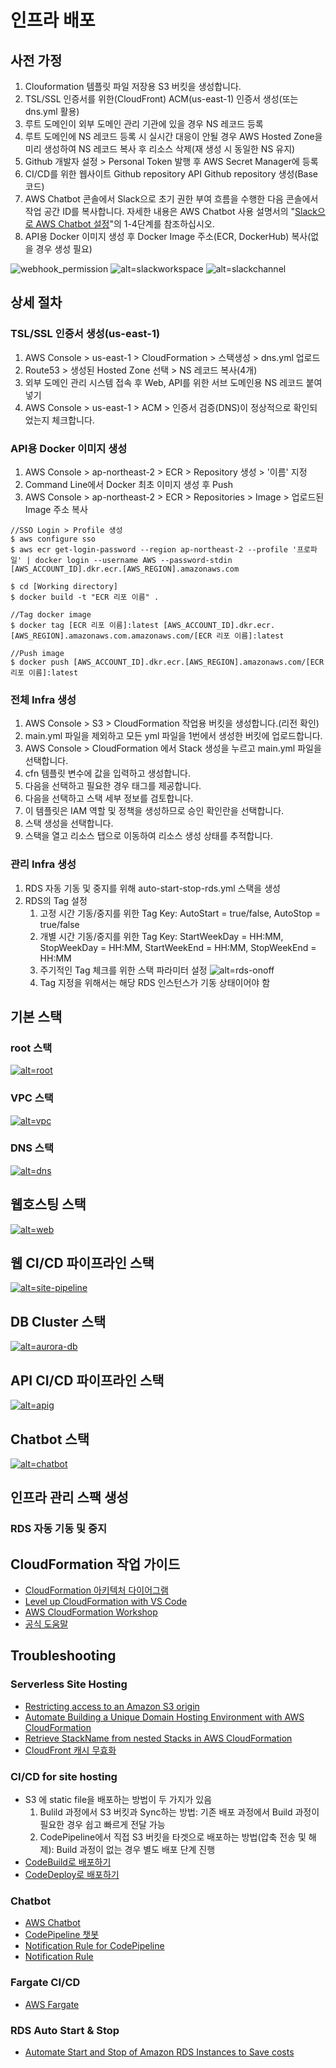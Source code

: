 # 인프라 배포

## 사전 가정

1. Clouformation 템플릿 파일 저장용 S3 버킷을 생성합니다.
1. TSL/SSL 인증서를 위한(CloudFront) ACM(us-east-1) 인증서 생성(또는 dns.yml 활용)
1. 루트 도메인이 외부 도메인 관리 기관에 있을 경우 NS 레코드 등록
1. 루트 도메인에 NS 레코드 등록 시 실시간 대응이 안될 경우 AWS Hosted Zone을 미리 생성하여 NS 레코드 복사 후 리소스 삭제(재 생성 시 동일한 NS 유지)
1. Github 개발자 설정 > Personal Token 발행 후 AWS Secret Manager에 등록
1. CI/CD를 위한 웹사이트 Github repository API Github repository 생성(Base 코드)
1. AWS Chatbot 콘솔에서 Slack으로 초기 권한 부여 흐름을 수행한 다음 콘솔에서 작업 공간 ID를 복사합니다. 자세한 내용은 AWS Chatbot 사용 설명서의 "[Slack으로 AWS Chatbot 설정](https://docs.aws.amazon.com/ko_kr/chatbot/latest/adminguide/what-is.html)"의 1-4단계를 참조하십시오.
1. API용 Docker 이미지 생성 후 Docker Image 주소(ECR, DockerHub) 복사(없을 경우 생성 필요)

![webhook_permission](https://user-images.githubusercontent.com/112446703/193232592-5fecb03d-2182-419f-acc0-eab91c5aa756.png)
![alt=slackworkspace](assets/slack-connection.png) 
![alt=slackchannel](assets/slack-channel.png)

## 상세 절차

### TSL/SSL 인증서 생성(us-east-1)
1. AWS Console > us-east-1 > CloudFormation > 스택생성 > dns.yml 업로드
1. Route53 > 생성된 Hosted Zone 선택 > NS 레코드 복사(4개)
1. 외부 도메인 관리 시스템 접속 후 Web, API를 위한 서브 도메인용 NS 레코드 붙여넣기
1. AWS Console > us-east-1 > ACM > 인증서 검증(DNS)이 정상적으로 확인되었는지 체크합니다.

### API용 Docker 이미지 생성
1. AWS Console > ap-northeast-2 > ECR > Repository 생성 > '이름' 지정
1. Command Line에서 Docker 최초 이미지 생성 후 Push
1. AWS Console > ap-northeast-2 > ECR > Repositories > Image > 업로드된 Image 주소 복사
```
//SSO Login > Profile 생성
$ aws configure sso
$ aws ecr get-login-password --region ap-northeast-2 --profile '프로파일' | docker login --username AWS --password-stdin [AWS_ACCOUNT_ID].dkr.ecr.[AWS_REGION].amazonaws.com

$ cd [Working directory]
$ docker build -t "ECR 리포 이름" .

//Tag docker image
$ docker tag [ECR 리포 이름]:latest [AWS_ACCOUNT_ID].dkr.ecr.[AWS_REGION].amazonaws.com.amazonaws.com/[ECR 리포 이름]:latest

//Push image
$ docker push [AWS_ACCOUNT_ID].dkr.ecr.[AWS_REGION].amazonaws.com/[ECR 리포 이름]:latest
```

### 전체 Infra 생성

1. AWS Console > S3 > CloudFormation 작업용 버킷을 생성합니다.(리전 확인)
1. main.yml 파일을 제외하고 모든 yml 파일을 1번에서 생성한 버킷에 업로드합니다.
1. AWS Console > CloudFormation 에서 Stack 생성을 누르고 main.yml 파일을 선택합니다.
1. cfn 템플릿 변수에 값을 입력하고 생성합니다.
1. 다음을 선택하고 필요한 경우 태그를 제공합니다.
1. 다음을 선택하고 스택 세부 정보를 검토합니다.
1. 이 템플릿은 IAM 역할 및 정책을 생성하므로 승인 확인란을 선택합니다.
1. 스택 생성을 선택합니다.
1. 스택을 열고 리소스 탭으로 이동하여 리소스 생성 상태를 추적합니다.

### 관리 Infra 생성

1. RDS 자동 기동 및 중지를 위해 auto-start-stop-rds.yml 스택을 생성
1. RDS의 Tag 설정
    1. 고정 시간 기동/중지를 위한 Tag Key: AutoStart = true/false, AutoStop = true/false
    1. 개별 시간 기동/중지를 위한 Tag Key: StartWeekDay = HH:MM, StopWeekDay = HH:MM, StartWeekEnd = HH:MM, StopWeekEnd = HH:MM
    1. 주기적인 Tag 체크를 위한 스택 파라미터 설정 ![alt=rds-onoff](assets/rds-autostsp.png)
    1. Tag 지정을 위해서는 해당 RDS 인스턴스가 기동 상태이어야 함

## 기본 스택

### root 스택

[![alt=root](assets/main/main.png)](https://dumulnet.github.io/cfn-cf-fargate-rds/main)

### VPC 스택

[![alt=vpc](assets/vpc/vpc.png)](https://dumulnet.github.io/cfn-cf-fargate-rds/vpc)

### DNS 스택

[![alt=dns](assets/dns/dns.png)](https://dumulnet.github.io/cfn-cf-fargate-rds/dns)

## 웹호스팅 스택

[![alt=web](assets/web/web.png)](https://dumulnet.github.io/cfn-cf-fargate-rds/web)

## 웹 CI/CD 파이프라인 스택

[![alt=site-pipeline](assets/site-pipeline/site-pipeline.png)](https://dumulnet.github.io/cfn-cf-fargate-rds/site-pipeline)

## DB Cluster 스택

[![alt=aurora-db](assets/aurora-postgres-db-cluster/aurora-postgres-db-cluster.shorts.png)](https://dumulnet.github.io/cfn-cf-fargate-rds/aurora-postgres-db-cluster)


## API CI/CD 파이프라인 스택

[![alt=api](assets/api-pipeline/api-pipeline.shorts.png)](https://dumulnet.github.io/cfn-cf-fargate-rds/api-pipeline)g

## Chatbot 스택

[![alt=chatbot](assets/chatbot/chatbot.png)](https://dumulnet.github.io/cfn-cf-fargate-rds/chatbot)

## 인프라 관리 스팩 생성

### RDS 자동 기동 및 중지


## CloudFormation 작업 가이드

- [CloudFormation 아키텍처 다이어그램](https://github.com/mhlabs/cfn-diagram)
- [Level up CloudFormation with VS Code](https://towardsthecloud.com/level-up-cloudformation-vscode)
- [AWS CloudFormation Workshop](https://catalog.workshops.aws/cfn101/en-US)
- [공식 도움말](https://docs.aws.amazon.com/ko_kr/AWSCloudFormation/latest/UserGuide/Welcome.html)

## Troubleshooting

### Serverless Site Hosting
- [Restricting access to an Amazon S3 origin](https://docs.amazonaws.cn/en_us/AmazonCloudFront/latest/DeveloperGuide/private-content-restricting-access-to-s3.html)
- [Automate Building a Unique Domain Hosting Environment with AWS CloudFormation](https://dev.to/aws-builders/automate-building-a-unique-domain-hosting-environment-with-aws-cloudformation-4ehl)
- [Retrieve StackName from nested Stacks in AWS CloudFormation](https://www.itonaut.com/2020/01/10/retrieve-stackname-from-nested-stacks-in-aws-cloudformation/)
- [CloudFront 캐시 무효화](https://hyeon9mak.github.io/cloudfront-caching-control-with-invalidations/)


### CI/CD for site hosting
- S3 에 static file을 배포하는 방법이 두 가지가 있음
    1. Bulild 과정에서 S3 버킷과 Sync하는 방법: 기존 배포 과정에서 Build 과정이 필요한 경우 쉽고 빠르게 전달 가능
    1. CodePipeline에서 직접 S3 버킷을 타겟으로 배포하는 방법(압축 전송 및 해제): Build 과정이 없는 경우 별도 배포 단계 진행
- [CodeBuild로 배포하기](https://mckinnel.me/deploy-a-static-blog-quickly-on-aws.html)
- [CodeDeploy로 배포하기](https://dev.to/giyoungjr/cloudformation-template-to-create-a-cicd-pipeline-for-a-react-application-hosted-in-an-s3-bucket-39g2)

### Chatbot 

- [AWS Chatbot](https://github.com/Sellix/aws-chatbot/blob/master/cloudformation.yml)
- [CodePipeline 챗봇](https://github.com/symphoniacloud/codepipeline-chatbot/blob/master/template.yaml)
- [Notification Rule for CodePipeline](https://docs.aws.amazon.com/ko_kr/dtconsole/latest/userguide/concepts.html#concepts-api)
- [Notification Rule](https://docs.aws.amazon.com/ko_kr/dtconsole/latest/userguide/concepts.html#concepts-api)

### Fargate CI/CD

- [AWS Fargate](https://github.com/dumulnet/aws-cloudformation-reference)

### RDS Auto Start & Stop

- [Automate Start and Stop of Amazon RDS Instances to Save costs](https://github.com/dumulnet/aws-cfn-save-costs-auto-start-stop-rds)
